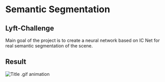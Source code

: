 # Semantic Segmentation #
 
## Lyft-Challenge ##

Main goal of the project is to create a neural network based on IC Net for real semantic segmentation of the scene.

## Result ##

![Title .gif animation](gif/recording.gif)